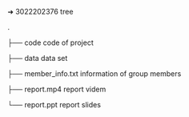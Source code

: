 ➜  3022202376 tree

.

├── code		code of project

├── data		data set

├── member_info.txt	information of group members

├── report.mp4		report videm

└── report.ppt		report slides
